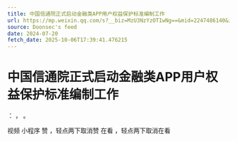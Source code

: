 ```yaml
---
title: 中国信通院正式启动金融类APP用户权益保护标准编制工作
url: https://mp.weixin.qq.com/s?__biz=MzU3NzYzOTIwNg==&mid=2247486140&idx=1&sn=b9de2e5d1a413b9e46d7909b2e584e5a
source: Doonsec's feed
date: 2024-07-20
fetch_date: 2025-10-06T17:39:41.476215
---
```


# 中国信通院正式启动金融类APP用户权益保护标准编制工作

：
，
。

视频
小程序
赞
，轻点两下取消赞
在看
，轻点两下取消在看
